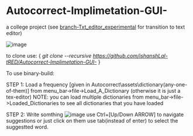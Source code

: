 # Autocorrect-Implimetation-GUI-
a college project (see [branch-Txt_editor_experimental](https://github.com/ishanshLal-tRED/Autocorrect-Implimetation-GUI-/tree/Txt_editor_experimental) for transition to text editor)

![image](https://user-images.githubusercontent.com/61790879/118241387-b3988a00-b4b9-11eb-8b53-bc7dd03a508d.png)

to clone use: { *git clone --recursive https://github.com/ishanshLal-tRED/Autocorrect-Implimetation-GUI-* }

To use binary-build: 

STEP 1: Load a frequency [given in Autocorrect\assets\dictionary\(any-one-of-them)] from menu_bar->file->Load_A_Dictionary (otherwise it is just a tex-editor)
NOTE: you can load multiple dictionaries from menu_bar->file->Loaded_Dictionaries to see all dictionaries that you have loaded

STEP 2: Write somthing
![image](https://user-images.githubusercontent.com/61790879/118242529-12123800-b4bb-11eb-8e65-9d2e1f62a507.png)
use Ctrl+[Up/Down ARROW] to navigate suggestions or just click on them
use tab(instead of enter) to select the suggestted word.
